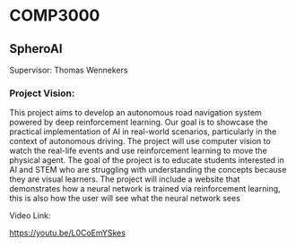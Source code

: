 # COMP3000
## SpheroAI
Supervisor: Thomas Wennekers 

### Project Vision: 

This project aims to develop an autonomous road navigation system powered by deep reinforcement learning. Our goal is to showcase the practical implementation of AI in real-world scenarios, particularly in the context of autonomous driving. The project will use computer vision to watch the real-life events and use reinforcement learning to move the physical agent. The goal of the project is to educate students interested in AI and STEM who are struggling with understanding the concepts because they are visual learners. The project will include a website that demonstrates how a neural network is trained via reinforcement learning, this is also how the user will see what the neural network sees

Video Link: 

https://youtu.be/L0CoEmYSkes
